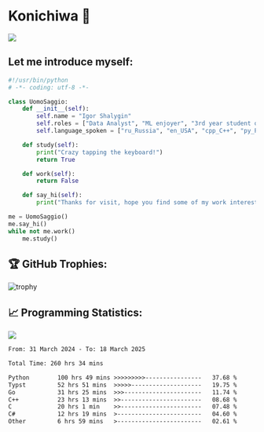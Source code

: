 # Konichiwa 👋
![](https://komarev.com/ghpvc/?username=IgorFandre&color=brightgreen)

## Let me introduce myself:
```py
#!/usr/bin/python
# -*- coding: utf-8 -*-

class UomoSaggio:
    def __init__(self):
        self.name = "Igor Shalygin"
        self.roles = ["Data Analyst", "ML enjoyer", "3rd year student of MIPT"]
        self.language_spoken = ["ru_Russia", "en_USA", "cpp_C++", "py_Python", "go_Golang"]

    def study(self):
        print("Crazy tapping the keyboard!")
        return True

    def work(self):
        return False

    def say_hi(self):
        print("Thanks for visit, hope you find some of my work interesting.")

me = UomoSaggio()
me.say_hi()
while not me.work()
    me.study()
```

## 🏆 GitHub Trophies:
![trophy](https://github-profile-trophy.vercel.app/?username=IgorFandre&title=MultiLanguage,Repositories,Commits,Experience,PullRequest,Reviews)

## 📈 Programming Statistics:

![](https://github-profile-summary-cards.vercel.app/api/cards/profile-details?username=IgorFandre&theme=solarized_dark)

<!--START_SECTION:waka-->

```txt
From: 31 March 2024 - To: 18 March 2025

Total Time: 260 hrs 34 mins

Python        100 hrs 49 mins >>>>>>>>>----------------   37.68 %
Typst         52 hrs 51 mins  >>>>>--------------------   19.75 %
Go            31 hrs 25 mins  >>>----------------------   11.74 %
C++           23 hrs 13 mins  >>-----------------------   08.68 %
C             20 hrs 1 min    >>-----------------------   07.48 %
C#            12 hrs 19 mins  >------------------------   04.60 %
Other         6 hrs 59 mins   >------------------------   02.61 %
```

<!--END_SECTION:waka-->
